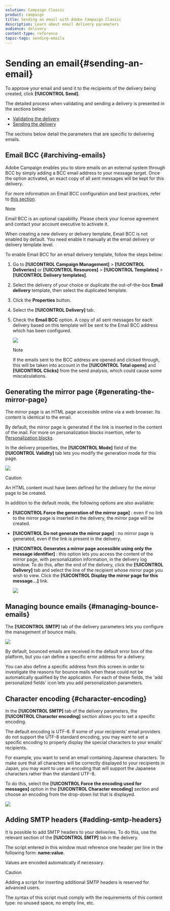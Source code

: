 ```yaml
---
solution: Campaign Classic
product: campaign
title: Sending an email with Adobe Campaign Classic
description: Learn about email delivery parameters
audience: delivery
content-type: reference
topic-tags: sending-emails
---
```


# Sending an email{#sending-an-email}

To approve your email and send it to the recipients of the delivery being created, click **[!UICONTROL Send]**.

The detailed process when validating and sending a delivery is presented in the sections below:

* [Validating the delivery](../../delivery/using/steps-validating-the-delivery.md)
* [Sending the delivery](../../delivery/using/steps-sending-the-delivery.md)

The sections below detail the parameters that are specific to delivering emails.

## Email BCC {#archiving-emails}

Adobe Campaign enables you to store emails on an external system through BCC by simply adding a BCC email address to your message target. Once the option activated, an exact copy of all sent messages will be kept for this delivery.

For more information on Email BCC configuration and best practices, refer to [this section](../../installation/using/email-archiving.md).

>[!NOTE]
>
>Email BCC is an optional capability. Please check your license agreement and contact your account executive to activate it.

When creating a new delivery or delivery template, Email BCC is not enabled by default. You need enable it manually at the email delivery or delivery template level.

To enable Email BCC for an email delivery template, follow the steps below:

1. Go to **[!UICONTROL Campaign Management]** > **[!UICONTROL Deliveries]** or **[!UICONTROL Resources]** > **[!UICONTROL Templates]** > **[!UICONTROL Delivery templates]**.
1. Select the delivery of your choice or duplicate the out-of-the-box **Email delivery** template, then select the duplicated template.
1. Click the **Properties** button.
1. Select the **[!UICONTROL Delivery]** tab.
1. Check the **Email BCC** option. A copy of all sent messages for each delivery based on this template will be sent to the Email BCC address which has been configured.

   ![](assets/s_ncs_user_wizard_archiving.png)

   >[!NOTE]
   >
   >If the emails sent to the BCC address are opened and clicked through, this will be taken into account in the **[!UICONTROL Total opens]** and **[!UICONTROL Clicks]** from the send analysis, which could cause some miscalculations.

## Generating the mirror page {#generating-the-mirror-page}

The mirror page is an HTML page accessible online via a web browser. Its content is identical to the email.

By default, the mirror page is generated if the link is inserted in the content of the mail. For more on personalization blocks insertion, refer to [Personalization blocks](../../delivery/using/personalization-blocks.md).

In the delivery properties, the **[!UICONTROL Mode]** field of the **[!UICONTROL Validity]** tab lets you modify the generation mode for this page.

![](assets/s_ncs_user_wizard_miror_page_mode.png)

>[!CAUTION]
>
>An HTML content must have been defined for the delivery for the mirror page to be created.

In addition to the default mode, the following options are also available:

* **[!UICONTROL Force the generation of the mirror page]** : even if no link to the mirror page is inserted in the delivery, the mirror page will be created.
* **[!UICONTROL Do not generate the mirror page]** : no mirror page is generated, even if the link is present in the delivery.
* **[!UICONTROL Generates a mirror page accessible using only the message identifier]** : this option lets you access the content of the mirror page, with personalization information, in the delivery log window. To do this, after the end of the delivery, click the **[!UICONTROL Delivery]** tab and select the line of the recipient whose mirror page you wish to view. Click the **[!UICONTROL Display the mirror page for this message...]** link.

  ![](assets/s_ncs_user_wizard_miror_page_link.png)

## Managing bounce emails {#managing-bounce-emails}

The **[!UICONTROL SMTP]** tab of the delivery parameters lets you configure the management of bounce mails.

![](assets/s_ncs_user_email_del_properties_smtp_tab.png)

By default, bounced emails are received in the default error box of the platform, but you can define a specific error address for a delivery.

You can also define a specific address from this screen in order to investigate the reasons for bounce mails when these could not be automatically qualified by the application. For each of these fields, the 'add personalized fields' icon lets you add personalization parameters.

## Character encoding {#character-encoding}

In the **[!UICONTROL SMTP]** tab of the delivery parameters, the **[!UICONTROL Character encoding]** section allows you to set a specific encoding.

The default encoding is UTF-8. If some of your recipients' email providers do not support the UTF-8 standard encoding, you may want to set a specific encoding to properly display the special characters to your emails' recipients.

For example, you want to send an email containing Japanese characters. To make sure that all characters will be correctly displayed to your recipients in Japan, you may want to use an encoding that will support the Japanese characters rather than the standard UTF-8.

To do this, select the **[!UICONTROL Force the encoding used for messages]** option in the **[!UICONTROL Character encoding]** section and choose an encoding from the drop-down list that is displayed.

![](assets/s_ncs_user_email_del_properties_smtp_tab_encoding.png)

## Adding SMTP headers {#adding-smtp-headers}

It is possible to add SMTP headers to your deliveries. To do this, use the relevant section of the **[!UICONTROL SMTP]** tab in the delivery.

The script entered in this window must reference one header per line in the following form: **name:value**.

Values are encoded automatically if necessary.

>[!CAUTION]
>
>Adding a script for inserting additional SMTP headers is reserved for advanced users.
>
>The syntax of this script must comply with the requirements of this content type: no unused space, no empty line, etc.
